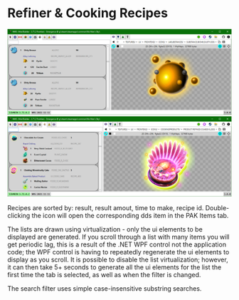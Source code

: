 # Refiner & Cooking Recipes
![](RecipesRefiner.png)
![](RecipesCooking.png)

Recipes are sorted by: result, result amout, time to make, recipe id.
Double-clicking the icon will open the corresponding dds item in the PAK Items tab.

The lists are drawn using virtualization - only the ui elements to be displayed are generated.
If you scroll through a list with many items you will get periodic lag, this is a result of the .NET WPF control not the application code;
the WPF control is having to repeatedly regenerate the ui elements to display as you scroll.
It is possible to disable the list virtualization; however, it can then take 5+ seconds to generate all the ui elements for the list the first time the tab is selected,
as well as when the filter is changed.

The search filter uses simple case-insensitive substring searches.

</br>
